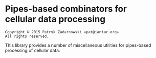 Pipes-based combinators for cellular data processing
====================================================

    Copyright © 2015 Patryk Zadarnowski «pat@jantar.org».
    All rights reserved.

This library provides a number of miscellaneous utilities
for pipes-based processing of cellular data.
